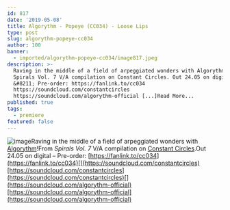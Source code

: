 ```yaml
---
id: 817
date: '2019-05-08'
title: Algorythm - Popeye (CC034) - Loose Lips
type: post
slug: algorythm-popeye-cc034
author: 100
banner:
  - imported/algorythm-popeye-cc034/image817.jpeg
description: >-
  Raving in the middle of a field of arpeggiated wonders with Algorythm! From
  Spirals Vol. 7 V/A compilation on Constant Circles. Out 24.05 on digital
  &#8211; Pre-order: https://fanlink.to/cc034
  https://soundcloud.com/constantcircles
  https://soundcloud.com/algorythm-official [...]Read More...
published: true
tags:
  - premiere
featured: false
---
```

![image](../imported/algorythm-popeye-cc034/image817.jpeg)Raving in the middle of a field of arpeggiated wonders with [Algorythm](https://www.residentadvisor.net/dj/algorythm)!From _Spirals Vol. 7_ V/A compilation on [Constant Circles](http://www.constantcircles.com/).Out 24.05 on digital – Pre-order: [](https://fanlink.to/cc034)[https://fanlink.to/cc034](https://fanlink.to/cc034)[](https://soundcloud.com/constantcircles)[https://soundcloud.com/constantcircles](https://soundcloud.com/constantcircles)[](https://soundcloud.com/algorythm-official)[https://soundcloud.com/algorythm-official](https://soundcloud.com/algorythm-official)